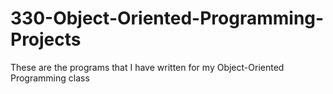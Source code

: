 # 330-Object-Oriented-Programming-Projects
These are the programs that I have written for my Object-Oriented Programming class
